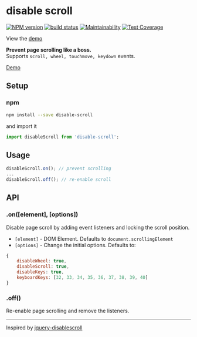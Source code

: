 disable scroll
===

[![NPM version](https://badge.fury.io/js/disable-scroll.svg)](https://www.npmjs.com/package/disable-scroll)
[![build status](https://travis-ci.org/gilbarbara/disable-scroll.svg)](https://travis-ci.org/gilbarbara/disable-scroll)
[![Maintainability](https://api.codeclimate.com/v1/badges/6a4bbda8255037dca13f/maintainability)](https://codeclimate.com/github/gilbarbara/disable-scroll/maintainability)
[![Test Coverage](https://api.codeclimate.com/v1/badges/6a4bbda8255037dca13f/test_coverage)](https://codeclimate.com/github/gilbarbara/disable-scroll/test_coverage)

View the [demo](https://84vn36m178.codesandbox.io/)


**Prevent page scrolling like a boss.**  
Supports `scroll, wheel, touchmove, keydown` events.

[Demo](https://v3yxl1z2w3.codesandbox.io/)

## Setup

### npm
```bash
npm install --save disable-scroll
```

and import it

```javascript
import disableScroll from 'disable-scroll';
```

## Usage

```javascript
disableScroll.on(); // prevent scrolling
...
disableScroll.off(); // re-enable scroll
```

## API

### .on([element], [options])
Disable page scroll by adding event listeners and locking the scroll position.

- `[element]` - DOM Element. Defaults to `document.scrollingElement`
- `[options]` - Change the initial options. Defaults to: 

```javascript
{
    disableWheel: true,
    disableScroll: true,
    disableKeys: true,
    keyboardKeys: [32, 33, 34, 35, 36, 37, 38, 39, 40]
}
```

### .off()
Re-enable page scrolling and remove the listeners.

---

Inspired by [jquery-disablescroll](https://github.com/ultrapasty/jquery-disablescroll)
